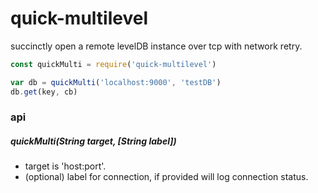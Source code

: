 # quick-multilevel

succinctly open a remote levelDB instance over tcp with network retry.

```js
const quickMulti = require('quick-multilevel')

var db = quickMulti('localhost:9000', 'testDB')
db.get(key, cb)
```

### api

##### quickMulti(String target, [String label])

* target is 'host:port'.
* (optional) label for connection, if provided will log connection status.